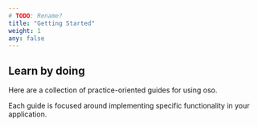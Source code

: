 ```yaml
---
# TODO: Rename?
title: "Getting Started"
weight: 1
any: false
---
```


## Learn by doing

Here are a collection of practice-oriented guides for using oso.

Each guide is focused around implementing specific functionality in your application. 